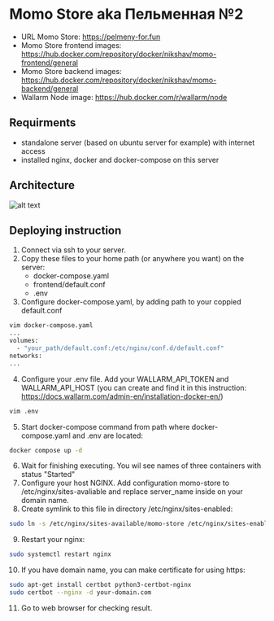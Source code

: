 # Momo Store aka Пельменная №2

- URL Momo Store: https://pelmeny-for.fun
- Momo Store frontend images: https://hub.docker.com/repository/docker/nikshav/momo-frontend/general
- Momo Store backend images: https://hub.docker.com/repository/docker/nikshav/momo-backend/general 
- Wallarm Node image: https://hub.docker.com/r/wallarm/node

## Requirments
- standalone server (based on ubuntu server for example) with internet access
- installed nginx, docker and docker-compose on this server

## Architecture
![alt text](https://storage.yandexcloud.net/momo-store-wallarm/architecture_test.jpg)

## Deploying instruction
1. Connect via ssh to your server.
2. Copy these files to your home path (or anywhere you want) on the server:
   - docker-compose.yaml
   - frontend/default.conf
   - .env
3. Configure docker-compose.yaml, by adding path to your coppied default.conf
```bash
vim docker-compose.yaml
...
volumes:
  - "your_path/default.conf:/etc/nginx/conf.d/default.conf"
networks:
...
```
4. Configure your .env file. Add your WALLARM_API_TOKEN and WALLARM_API_HOST (you can create and find it in this instruction: https://docs.wallarm.com/admin-en/installation-docker-en/)
```bash
vim .env
```
5. Start docker-compose command from path where docker-compose.yaml and .env are located:
```bash
docker compose up -d
```
6. Wait for finishing executing. You wil see names of three containers with status "Started"
7. Configure your host NGINX. Add configuration momo-store to /etc/nginx/sites-avaliable and replace server_name inside on your domain name. 
8. Create symlink to this file in directory /etc/nginx/sites-enabled:
```bash
sudo ln -s /etc/nginx/sites-available/momo-store /etc/nginx/sites-enabled/
```
9. Restart your nginx:
```bash
sudo systemctl restart nginx
```
10. If you have domain name, you can make certificate for using https:
```bash
sudo apt-get install certbot python3-certbot-nginx
sudo certbot --nginx -d your-domain.com
```
11. Go to web browser for checking result.
